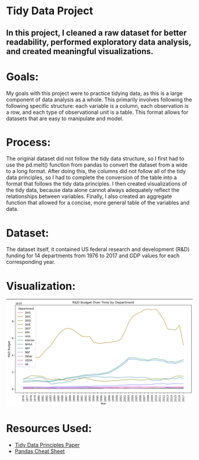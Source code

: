 # Tidy Data Project

## In this project, I cleaned a raw dataset for better readability, performed exploratory data analysis, and created meaningful visualizations. </h2>

# Goals:
My goals with this project were to practice tidying data, as this is a large component of data analysis as a whole. This primarily involves following 
  the following specific structure: each variable is a column, each observation is a row, and each type of observational unit is a table. This format 
  allows for datasets that are easy to manipulate and model.

# Process:
The original dataset did not follow the tidy data structure, so I first had to use the pd.melt() function from pandas to convert the dataset from a 
  wide to a long format. After doing this, the columns did not follow all of the tidy data principles, so I had to complete the conversion of the table
  into a format that follows the tidy data principles. I then created visualizations of the tidy data, because data alone cannot always adequately 
  reflect the relationships between variables. Finally, I also created an aggregate function that allowed for a concise, more general table of the 
  variables and data.

# Dataset:
The dataset itself, it contained US federal research and development (R&D) funding for 14 departments from 1976 to 2017 and GDP values for each 
  corresponding year. 

# Visualization: 
![Research and Design Budget Over Time by Department](TidyData-Project/Visualization.png)

# Resources Used: 
- [Tidy Data Principles Paper](https://vita.had.co.nz/papers/tidy-data.pdf)
- [Pandas Cheat Sheet](https://pandas.pydata.org/Pandas_Cheat_Sheet.pdf)
